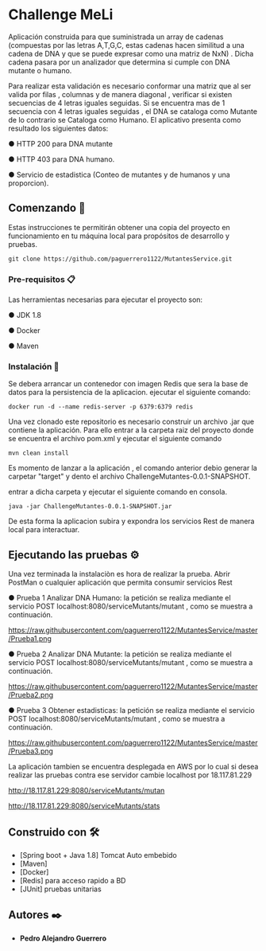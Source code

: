 # Challenge MeLi

Aplicación construida para que suministrada un array de cadenas 
(compuestas por las letras A,T,G,C, estas cadenas hacen similitud a una cadena de DNA y que se puede expresar como una matriz de NxN) . Dicha cadena pasara por un analizador que determina si cumple con DNA mutante o humano.

Para realizar esta validación es necesario conformar una matriz que al ser valida por filas , columnas y de manera diagonal , verificar si existen secuencias de 4 letras iguales seguidas.
Si se encuentra mas de 1 secuencia con 4 letras iguales seguidas , el DNA se cataloga como Mutante de lo contrario se Cataloga como Humano.
El aplicativo presenta como resultado los siguientes datos:

● HTTP 200 para DNA mutante

● HTTP 403 para DNA humano.

● Servicio de estadistica (Conteo de mutantes y de humanos y una proporcion).

## Comenzando 🚀

Estas instrucciones te permitirán obtener una copia del proyecto en funcionamiento en tu máquina local para propósitos de desarrollo y pruebas.

```
git clone https://github.com/paguerrero1122/MutantesService.git
```


### Pre-requisitos 📋

Las herramientas necesarias para ejecutar el proyecto son:

● JDK 1.8

● Docker

● Maven



### Instalación 🔧

Se debera arrancar un contenedor con imagen Redis que sera la base de datos para la persistencia de la aplicacion. ejecutar el siguiente comando:

```
docker run -d --name redis-server -p 6379:6379 redis
```
Una vez clonado este repositorio es necesario construir un archivo .jar que contiene la aplicación.
Para ello entrar a la carpeta raiz del proyecto donde se encuentra el archivo pom.xml y ejecutar el siguiente comando

```
mvn clean install
```

Es momento de lanzar a la aplicación , el comando anterior debio generar la carpetar "target" y dento el archivo ChallengeMutantes-0.0.1-SNAPSHOT.

entrar a dicha carpeta y ejecutar el siguiente comando en consola.

```
java -jar ChallengeMutantes-0.0.1-SNAPSHOT.jar 
```
De esta forma la aplicacion subira y expondra los servicios Rest de manera local para interactuar.

## Ejecutando las pruebas ⚙️

Una vez terminada la instalaciòn es hora de realizar la prueba.
Abrir PostMan o cualquier aplicación que permita consumir servicios Rest

● Prueba 1 Analizar DNA Humano: la petición se realiza mediante el servicio POST localhost:8080/serviceMutants/mutant , como se muestra a continuación.

https://raw.githubusercontent.com/paguerrero1122/MutantesService/master/Prueba1.png

● Prueba 2 Analizar DNA Mutante: la petición se realiza mediante el servicio POST localhost:8080/serviceMutants/mutant , como se muestra a continuación.

https://raw.githubusercontent.com/paguerrero1122/MutantesService/master/Prueba2.png

● Prueba 3 Obtener estadisticas: la petición se realiza mediante el servicio POST localhost:8080/serviceMutants/mutant , como se muestra a continuación.

https://raw.githubusercontent.com/paguerrero1122/MutantesService/master/Prueba3.png

La aplicación tambien se encuentra desplegada en AWS por lo cual si desea realizar las pruebas contra ese servidor cambie localhost por 18.117.81.229

http://18.117.81.229:8080/serviceMutants/mutan

http://18.117.81.229:8080/serviceMutants/stats

## Construido con 🛠️

* [Spring boot + Java 1.8] Tomcat Auto embebido
* [Maven]
* [Docker]
* [Redis] para acceso rapido a BD
* [JUnit] pruebas unitarias

## Autores ✒️

* **Pedro Alejandro Guerrero** 
